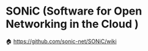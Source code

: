 # SONiC (Software for Open Networking in the Cloud )



:house: https://github.com/sonic-net/SONiC/wiki